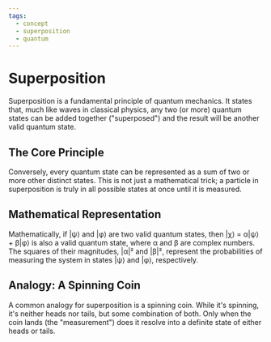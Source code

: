 ```yaml
---
tags:
  - concept
  - superposition
  - quantum
---
```

# Superposition

Superposition is a fundamental principle of quantum mechanics. It states that, much like waves in classical physics, any two (or more) quantum states can be added together ("superposed") and the result will be another valid quantum state.

## The Core Principle
Conversely, every quantum state can be represented as a sum of two or more other distinct states. This is not just a mathematical trick; a particle in superposition is truly in all possible states at once until it is measured.

## Mathematical Representation
Mathematically, if |ψ⟩ and |φ⟩ are two valid quantum states, then |χ⟩ = α|ψ⟩ + β|φ⟩ is also a valid quantum state, where α and β are complex numbers. The squares of their magnitudes, |α|² and |β|², represent the probabilities of measuring the system in states |ψ⟩ and |φ⟩, respectively.

## Analogy: A Spinning Coin
A common analogy for superposition is a spinning coin. While it's spinning, it's neither heads nor tails, but some combination of both. Only when the coin lands (the "measurement") does it resolve into a definite state of either heads or tails.
